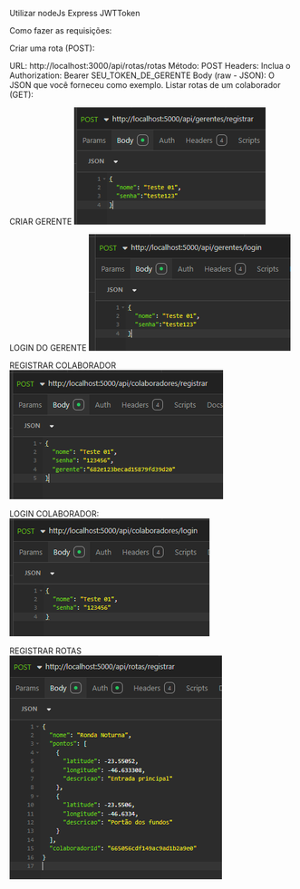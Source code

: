Utilizar nodeJs
Express
JWTToken





Como fazer as requisições:

Criar uma rota (POST):

URL: http://localhost:3000/api/rotas/rotas
Método: POST
Headers: Inclua o Authorization: Bearer SEU_TOKEN_DE_GERENTE
Body (raw - JSON): O JSON que você forneceu como exemplo.
Listar rotas de um colaborador (GET):

CRIAR GERENTE
![alt text](image-1.png)

LOGIN DO GERENTE
![alt text](image.png)

REGISTRAR COLABORADOR
![alt text](image-2.png)

LOGIN COLABORADOR:
![alt text](image-3.png)

REGISTRAR ROTAS
![alt text](image-4.png)
